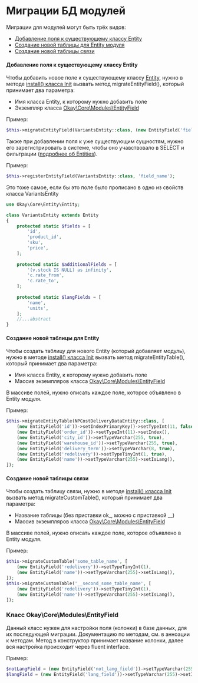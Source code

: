 # Миграции БД модулей

Миграции для модулей могут быть трёх видов:
* [Добавление поля к существующему классу Entity](#migrateEntityField)
* [Создание новой таблицы для Entity модуля](#migrateEntityTable)
* [Создание новой таблицы связи](#migrateCustomTable)

#### Добавление поля к существующему классу Entity <a name="migrateEntityField"></a>
Чтобы добавить новое поле к существующему классу [Entity](./../entities.md),
нужно в методе [install() класса Init](./README.md#configuratinFiles) вызвать метод migrateEntityField(),
который принимает два параметра:
* Имя класса Entity, к которому нужно добавить поле
* Экземпляр класса [Okay\Core\Modules\EntityField](#EntityField)

Пример:
```php
$this->migrateEntityField(VariantsEntity::class, (new EntityField('field_name'))->setTypeVarchar(255)->setIndex());
```

Также при добавлении поля к уже существующим сущностям, нужно его зарегистрировать в системе, чтобы оно учавствовало
в SELECT и фильтрации ([подробнее об Entities](./../entities.md)).

Пример:
```php
$this->registerEntityField(VariantsEntity::class, 'field_name');
```
Это тоже самое, если бы это поле было прописано в одно из свойств класса VariantsEntity
```php
use Okay\Core\Entity\Entity;

class VariantsEntity extends Entity
{
    protected static $fields = [
        'id',
        'product_id',
        'sku',
        'price',
    ];
    
    protected static $additionalFields = [
        '(v.stock IS NULL) as infinity',
        'c.rate_from',
        'c.rate_to',
    ];
    
    protected static $langFields = [
        'name',
        'units',
    ];
    //...abstract
}
```

#### Создание новой таблицы для Entity <a name="migrateEntityTable"></a>
Чтобы создать таблицу для нового Entity (который добавляет модуль),
нужно в методе [install() класса Init](./README.md#configuratinFiles) вызвать метод migrateEntityTable(),
который принимает два параметра:
* Имя класса Entity, к которому нужно добавить поле
* Массив экземпляров класса [Okay\Core\Modules\EntityField](#EntityField)

В массиве полей, нужно описать каждое поле, которое объявлено в Entity модуля.

Пример:
```php
$this->migrateEntityTable(NPCostDeliveryDataEntity::class, [
    (new EntityField('id'))->setIndexPrimaryKey()->setTypeInt(11, false)->setAutoIncrement(),
    (new EntityField('order_id'))->setTypeInt(11)->setIndex(),
    (new EntityField('city_id'))->setTypeVarchar(255, true),
    (new EntityField('warehouse_id'))->setTypeVarchar(255, true),
    (new EntityField('delivery_term'))->setTypeVarchar(8, true),
    (new EntityField('redelivery'))->setTypeTinyInt(1, true),
    (new EntityField('name'))->setTypeVarchar(255)->setIsLang(),
]);
```

#### Создание новой таблицы связи <a name="migrateCustomTable"></a>
Чтобы создать таблицу связи, нужно в методе [install() класса Init](./README.md#configuratinFiles)
вызвать метод migrateCustomTable(), который принимает два параметра:
* Название таблицы (без приставки ok_, можно с приставкой __)
* Массив экземпляров класса [Okay\Core\Modules\EntityField](#EntityField)

В массиве полей, нужно описать каждое поле, которое объявлено в Entity модуля.

Пример:
```php
$this->migrateCustomTable('some_table_name', [
    (new EntityField('redelivery'))->setTypeTinyInt(1),
    (new EntityField('name'))->setTypeVarchar(255)->setIsLang(),
]);
$this->migrateCustomTable('__second_some_table_name', [
    (new EntityField('redelivery'))->setTypeTinyInt(1),
    (new EntityField('name'))->setTypeVarchar(255)->setIsLang(),
]);
```

### Класс Okay\Core\Modules\EntityField <a name="EntityField"></a>

Данный класс нужен для настройки поля (колонки) в базе данных, для их последующей миграции.
Документацию по методам, см. в анноации к методам.
Метод в конструктор принимает название колонки, далее вся настройка происходит через fluent interface.

Пример:
```php
$notLangField = (new EntityField('not_lang_field'))->setTypeVarchar(255)->setIndex();
$langField = (new EntityField('lang_field'))->setTypeVarchar(255)->setIndex()->setIsLang();
```

